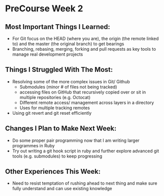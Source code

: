 PreCourse Week 2
================

Most Important Things I Learned:
-------------------------------

* For Git focus on the HEAD (where you are), the origin (the remote linked to) and the master (the original branch) to get bearings
* Branching, rebasing, merging, forking and pull requests as key tools to manage real development projects

Things I Struggled With The Most:
-------------------------------

* Resolving some of the more complex issues in Git/ Github
	- Submodules (minor # of files not being tracked)
	- accessing files on GitHub that recursively copied over or sit in multiple repositories (e.g. Octocat)
	- Different remote access/ management across layers in a directory
	- Uses for multiple tracking remotes
* Using git revert and git reset efficiently


Changes I Plan to Make Next Week:
-------------------------------

* Do some proper pair programming now that I am writing larger programmes in Ruby
* Try out writing a git hook script in ruby and further explore advanced git tools (e.g. submodules) to keep progressing


Other Experiences This Week:
-------------------------------

* Need to resist temptation of rushing ahead to next thing and make sure fully understand and can use existing knowledge

